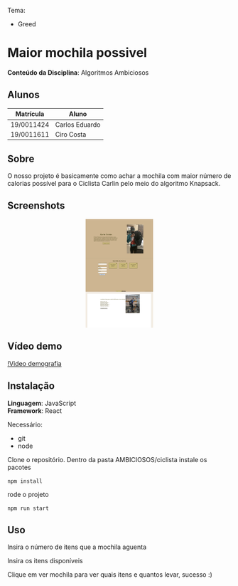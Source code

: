 Tema:

- Greed

# Maior mochila possivel

<!-- **Número da Lista**: 1<br> -->

**Conteúdo da Disciplina**: Algoritmos Ambiciosos<br>

## Alunos

| Matrícula  | Aluno          |
| ---------- | -------------- |
| 19/0011424 | Carlos Eduardo |
| 19/0011611 | Ciro Costa     |

## Sobre

O nosso projeto é basicamente como achar a mochila com maior número de calorias possível para o Ciclista Carlin pelo meio do algoritmo Knapsack.

## Screenshots

<img src="img/ambicioso1.png" alt="Tela inicial" style="display: block; margin-left: auto; margin-right: auto; width: 30%;">
<img src="img/ambicioso2.png" alt="Posições escolhidas" style="display: block; margin-left: auto; margin-right: auto; width: 30%;">
<img src="img/ambicioso3.png" alt="Caminho traçado" style="display: block; margin-left: auto; margin-right: auto; width: 30%;">

## Vídeo demo

[!Video demografia](https://github.com/projeto-de-algoritmos/Greed_CarlinCilcista/assets/54088490/98b83bc8-44ba-413b-a5e7-3250ee406766)

## Instalação

**Linguagem**: JavaScript<br>
**Framework**: React<br>

Necessário:

- git
- node

Clone o repositório.
Dentro da pasta AMBICIOSOS/ciclista
instale os pacotes

```
npm install
```

rode o projeto

```
npm run start
```

## Uso

<p>Insira o número de itens que a mochila aguenta </p>
<p>Insira os itens disponíveis</p>
<p>Clique em ver mochila para ver quais itens e quantos levar, sucesso :)</p>
